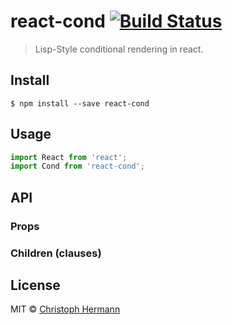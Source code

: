 # react-cond [![Build Status](https://travis-ci.org/stoeffel/react-cond.svg?branch=master)](https://travis-ci.org/stoeffel/react-cond)

> Lisp-Style conditional rendering in react.


## Install

```
$ npm install --save react-cond
```


## Usage

```js
import React from 'react';
import Cond from 'react-cond';

```

## API

### Props

### Children (clauses)


## License

MIT © [Christoph Hermann](http://stoeffel.github.io)
